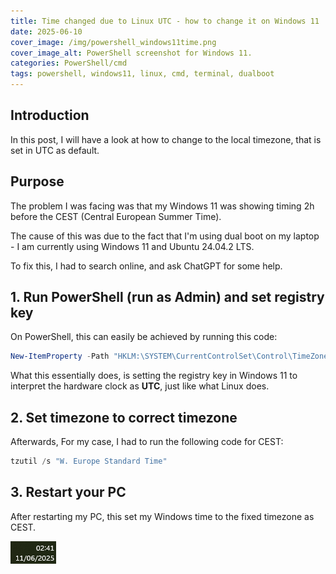 ```yaml
---
title: Time changed due to Linux UTC - how to change it on Windows 11
date: 2025-06-10
cover_image: /img/powershell_windows11time.png
cover_image_alt: PowerShell screenshot for Windows 11.
categories: PowerShell/cmd
tags: powershell, windows11, linux, cmd, terminal, dualboot
---
```


## Introduction

In this post, I will have a look at how to change to the local timezone, that is set in UTC as default.

## Purpose

The problem I was facing was that my Windows 11 was showing timing 2h before the CEST (Central European Summer Time).

The cause of this was due to the fact that I'm using dual boot on my laptop - I am currently using Windows 11 and Ubuntu 24.04.2 LTS.

To fix this, I had to search online, and ask ChatGPT for some help.

## 1. Run PowerShell (run as Admin) and set registry key

On PowerShell, this can easily be achieved by running this code:

```powershell
New-ItemProperty -Path "HKLM:\SYSTEM\CurrentControlSet\Control\TimeZoneInformation" -Name RealTimeIsUniversal -Value 1 -PropertyType DWord -Force
```

What this essentially does, is setting the registry key in Windows 11 to interpret the hardware clock as **UTC**, just like what Linux does.

## 2. Set timezone to correct timezone

Afterwards, For my case, I had to run the following code for CEST:

```powershell
tzutil /s "W. Europe Standard Time"
```

## 3. Restart your PC

After restarting my PC, this set my Windows time to the fixed timezone as CEST.

![Time to sleep!](powershell_windows11time/powershell_windows11time.png)